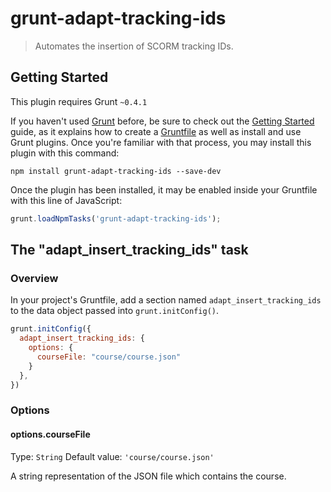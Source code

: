 # grunt-adapt-tracking-ids

> Automates the insertion of SCORM tracking IDs.

## Getting Started
This plugin requires Grunt `~0.4.1`

If you haven't used [Grunt](http://gruntjs.com/) before, be sure to check out the [Getting Started](http://gruntjs.com/getting-started) guide, as it explains how to create a [Gruntfile](http://gruntjs.com/sample-gruntfile) as well as install and use Grunt plugins. Once you're familiar with that process, you may install this plugin with this command:

```shell
npm install grunt-adapt-tracking-ids --save-dev
```

Once the plugin has been installed, it may be enabled inside your Gruntfile with this line of JavaScript:

```js
grunt.loadNpmTasks('grunt-adapt-tracking-ids');
```

## The "adapt_insert_tracking_ids" task

### Overview
In your project's Gruntfile, add a section named `adapt_insert_tracking_ids` to the data object passed into `grunt.initConfig()`.

```js
grunt.initConfig({
  adapt_insert_tracking_ids: {
    options: {
      courseFile: "course/course.json"
    }
  },
})
```

### Options

#### options.courseFile
Type: `String`
Default value: `'course/course.json'`

A string representation of the JSON file which contains the course.
